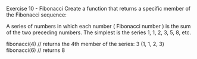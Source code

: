 Exercise 10 - Fibonacci
Create a function that returns a specific member of the Fibonacci sequence:

A series of numbers in which each number ( Fibonacci number ) is the sum of the two preceding numbers. The simplest is the series 1, 1, 2, 3, 5, 8, etc.

fibonacci(4) // returns the 4th member of the series: 3  (1, 1, 2, 3)
fibonacci(6) // returns 8